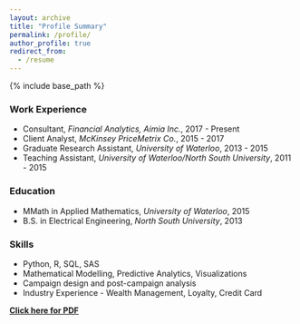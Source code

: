 ```yaml
---
layout: archive
title: "Profile Summary"
permalink: /profile/
author_profile: true
redirect_from:
  - /resume
---
```


{% include base_path %}

### Work Experience
* Consultant, *Financial Analytics, Aimia Inc.*, 2017 - Present
* Client Analyst, *McKinsey PriceMetrix Co.*, 2015 - 2017
* Graduate Research Assistant, *University of Waterloo*, 2013 - 2015
* Teaching Assistant, *University of Waterloo/North South University*, 2011 - 2015

### Education
* MMath in Applied Mathematics, *University of Waterloo*, 2015
* B.S. in Electrical Engineering, *North South University*, 2013

### Skills
* Python, R, SQL, SAS
* Mathematical Modelling, Predictive Analytics, Visualizations
* Campaign design and post-campaign analysis
* Industry Experience - Wealth Management, Loyalty, Credit Card


__[Click here for PDF](/files/Tawsif_Resume.pdf)__

